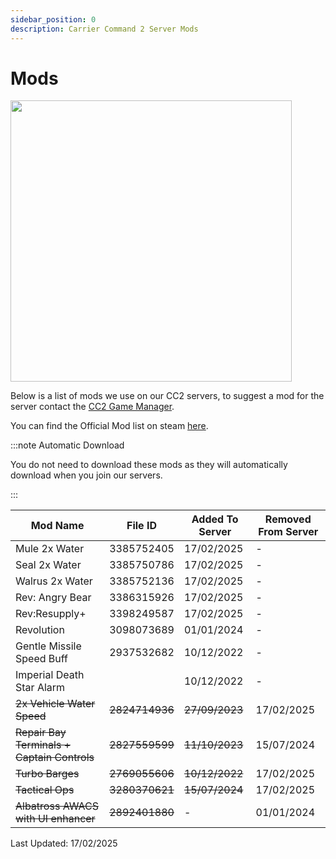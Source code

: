 ```yaml
---
sidebar_position: 0
description: Carrier Command 2 Server Mods
---
```


# Mods

<div class="flex-vcenter mb-1">
<img src="https://cdn.cloudflare.steamstatic.com/steam/apps/1489630/header_alt_assets_4.jpg" width="450px"/>
</div>

Below is a list of mods we use on our CC2 servers, to suggest a mod for the server contact the <a href="https://trickys.gg/staffteam">CC2 Game Manager</a>.

You can find the Official Mod list on steam <a href="https://steamcommunity.com/sharedfiles/filedetails/?id=3116548031">here</a>.

:::note Automatic Download

You do not need to download these mods as they will automatically download when you join our servers.

:::

| Mod Name                                    | File ID        | Added To Server | Removed From Server |
|---------------------------------------------|----------------|-----------------|---------------------|
| Mule 2x Water                               | 3385752405     | 17/02/2025      | -          |
| Seal 2x Water                               | 3385750786     | 17/02/2025      | -          |
| Walrus 2x Water                             | 3385752136     | 17/02/2025      | -          |
| Rev: Angry Bear                             | 3386315926     | 17/02/2025      | -          |
| Rev:Resupply+                               | 3398249587     | 17/02/2025      | -          |
| Revolution                                  | 3098073689     | 01/01/2024      | -          |
| Gentle Missile Speed Buff                   | 2937532682     | 10/12/2022      | -          |
| Imperial Death Star Alarm                   |                | 10/12/2022      | - |
| ~~2x Vehicle Water Speed~~                  | ~~2824714936~~ | ~~27/09/2023~~  | 17/02/2025 |
| ~~Repair Bay Terminals + Captain Controls~~ | ~~2827559599~~ | ~~11/10/2023~~  | 15/07/2024 |
| ~~Turbo Barges~~                            | ~~2769055606~~ | ~~10/12/2022~~  | 17/02/2025 |
| ~~Tactical Ops~~                            | ~~3280370621~~ | ~~15/07/2024~~  | 17/02/2025 |
| ~~Albatross AWACS with UI enhancer~~        | ~~2892401880~~ | -               | 01/01/2024 |

Last Updated: 17/02/2025

